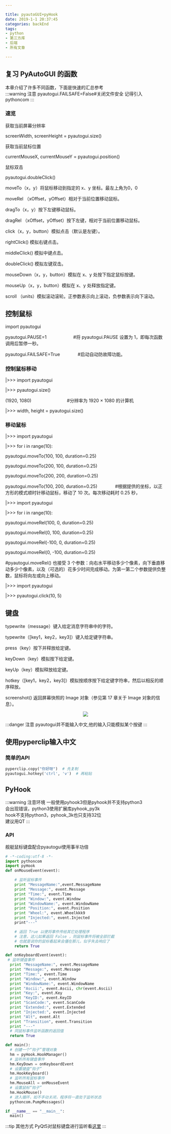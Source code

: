```yaml
---

title: pyautoGUI+pyHook
date: 2019-1-1 20:37:45
categories: backEnd
tags:
- python
- 第三方库
- 后端
- 所有文章

---
```


## 复习 PyAutoGUI 的函数

本章介绍了许多不同函数，下面是快速的汇总参考<br/>
:::warning 注意
pyautogui.FAILSAFE=False#关闭文件安全
记得引入pythoncom
:::
### 速览
获取当前屏幕分辨率<br/>

screenWidth, screenHeight = pyautogui.size()<br/>

获取当前鼠标位置<br/>

currentMouseX, currentMouseY = pyautogui.position()<br/>

鼠标双击<br/>

pyautogui.doubleClick()<br/>

moveTo（x，y）将鼠标移动到指定的 x、y 坐标。最左上角为0，0<br/>

moveRel （xOffset，yOffset）相对于当前位置移动鼠标。<br/>

dragTo（x，y）按下左键移动鼠标。<br/>

dragRel （xOffset，yOffset）按下左键，相对于当前位置移动鼠标。<br/>

click（x，y，button）模拟点击（默认是左键）。<br/>

rightClick() 模拟右键点击。<br/>

middleClick() 模拟中键点击。<br/>

doubleClick() 模拟左键双击。<br/>

mouseDown（x，y，button）模拟在 x、y 处按下指定鼠标按键。<br/>

mouseUp（x，y，button）模拟在 x、y 处释放指定键。<br/>

scroll （units）模拟滚动滚轮。正参数表示向上滚动，负参数表示向下滚动。<br/>

## 控制鼠标

import pyautogui

pyautogui.PAUSE=1　　　　　　#将 pyautogui.PAUSE 设置为 1，即每次函数调用后暂停一秒。<br/>

pyautogui.FAILSAFE=True　　　　#启动自动防故障功能。<br/>

### 控制鼠标移动

|>>> import pyautogui<br/>

|>>> pyautogui.size()<br/>

(1920, 1080)　　　　　　　　#分辨率为 1920 × 1080 的计算机<br/>

|>>> width, height = pyautogui.size()<br/>

### 移动鼠标
|>>> import pyautogui<br/>

|>>> for i in range(10):<br/>

pyautogui.moveTo(100, 100, duration=0.25)<br/>

pyautogui.moveTo(200, 100, duration=0.25)<br/>

pyautogui.moveTo(200, 200, duration=0.25)<br/>

pyautogui.moveTo(100, 200, duration=0.25)　　　　#根据提供的坐标，以正方形的模式顺时针移动鼠标，移动了 10 次。每次移动耗时 0.25 秒，<br/>



|>>> import pyautogui<br/>

|>>> for i in range(10):<br/>

pyautogui.moveRel(100, 0, duration=0.25)<br/>

pyautogui.moveRel(0, 100, duration=0.25)<br/>

pyautogui.moveRel(-100, 0, duration=0.25)<br/>

pyautogui.moveRel(0, -100, duration=0.25)<br/>

#pyautogui.moveRel() 也接受 3 个参数：向右水平移动多少个像素，向下垂直移动多少个像素，以及（可选的）花多少时间完成移动。为第一第二个参数提供负整数，鼠标将向左或向上移动。<br/>

|>>> import pyautogui<br/>

|>>> pyautogui.click(10, 5)<br/>
## 键盘
typewrite（message）键入给定消息字符串中的字符。<br/>

typewrite（[key1，key2，key3]）键入给定键字符串。<br/>

press（key）按下并释放给定键。<br/>

keyDown（key）模拟按下给定键。<br/>

keyUp（key）模拟释放给定键。<br/>

hotkey（[key1，key2，key3]）模拟按顺序按下给定键字符串，然后以相反的顺序释放。<br/>

screenshot() 返回屏幕快照的 Image 对象（参见第 17 章关于 Image 对象的信息）。<br/>


<div align= center><img src="./static/pygui.png"/></div>

:::danger 注意
pyautogui并不能输入中文,他的输入只能模拟某个按键
:::

## 使用pyperclip输入中文
### 简单的API
```python
pyperclip.copy("你好呀")  # 先复制
pyautogui.hotkey('ctrl', 'v')  # 再粘贴
```
## PyHook
:::warning 注意环境
一般使用pyhook3但是pyhook并不支持python3<br/>
会出现错误，python3使用扩展库pyhook_py3k<br/>
hook不支持python3，pyhook_3k也只支持32位<br/>
建议用QT
:::
### API
舰艇鼠标键盘配合pyautogui使用事半功倍
```python
# -*-coding:utf-8 -*-
import pythoncom
import pyHook
def onMouseEvent(event):

    # 监听鼠标事件
    print "MessageName:",event.MessageName
    print "Message:", event.Message
    print "Time:", event.Time
    print "Window:", event.Window
    print "WindowName:", event.WindowName
    print "Position:", event.Position
    print "Wheel:", event.Wheelkkk9
    print "Injected:", event.Injected
    print"---"

    # 返回 True 以便将事件传给其它处理程序
    # 注意，这儿如果返回 False ，则鼠标事件将被全部拦截
    # 也就是说你的鼠标看起来会僵在那儿，似乎失去响应了
    return True

def onKeyboardEvent(event):
 # 监听键盘事件
  print "MessageName:", event.MessageName
  print "Message:", event.Message
  print "Time:", event.Time
  print "Window:", event.Window
  print "WindowName:", event.WindowName
  print "Ascii:", event.Ascii, chr(event.Ascii)
  print "Key:", event.Key
  print "KeyID:", event.KeyID
  print "ScanCode:", event.ScanCode
  print "Extended:", event.Extended
  print "Injected:", event.Injected
  print "Alt", event.Alt
  print "Transition", event.Transition
  print "---"
  # 同鼠标事件监听函数的返回值
  return True

def main():
  # 创建一个“钩子”管理对象
  hm = pyHook.HookManager()
  # 监听所有键盘事件
  hm.KeyDown = onKeyboardEvent
  # 设置键盘“钩子”
  hm.HookKeyboard()
  # 监听所有鼠标事件
  hm.MouseAll = onMouseEvent
  # 设置鼠标“钩子”
  hm.HookMouse()
  # 进入循环，如不手动关闭，程序将一直处于监听状态
  pythoncom.PumpMessages()

if __name__ == "__main__":
  main()
```
:::tip 其他方式
PyQt5对鼠标键盘进行监听看<a href=''>这里</a>
:::
<Valine></Valine>